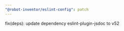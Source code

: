 ```yaml
---
"@robot-inventor/eslint-config": patch
---
```


fix(deps): update dependency eslint-plugin-jsdoc to v52

